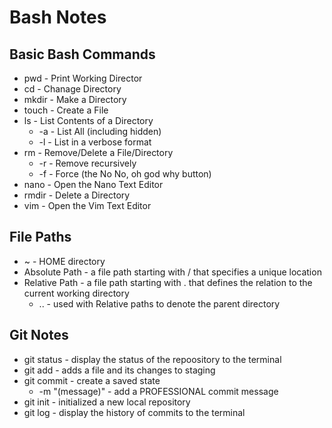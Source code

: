 # Bash Notes

## Basic Bash Commands
- pwd - Print Working Director
- cd - Chanage Directory
- mkdir - Make a Directory
- touch - Create a File
- ls - List Contents of a Directory
	- -a - List All (including hidden)
	- -l - List in a verbose format
- rm - Remove/Delete a File/Directory
	- -r - Remove recursively
	- -f - Force (the No No, oh god why button)
- nano - Open the Nano Text Editor
- rmdir - Delete a Directory
- vim - Open the Vim Text Editor

## File Paths
- ~ - HOME directory
- Absolute Path - a file path starting with / that specifies a unique location
- Relative Path - a file path starting with . that defines the relation to the
 current working directory
	- .. - used with Relative paths to denote the parent directory


## Git Notes
- git status - display the status of the repoository to the terminal
- git add <filename> - adds a file and its changes to staging
- git commit - create a saved state
	- -m "(message)" - add a PROFESSIONAL commit message
- git init - initialized a new local repository
- git log - display the history of commits to the terminal

